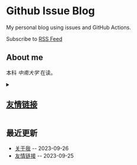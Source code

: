 # Github Issue Blog
My personal blog using issues and GitHub Actions.

Subscribe to [RSS Feed](https://raw.githubusercontent.com/changxvv/Blog/master/feed.xml)

## About me
本科 *中南大学* 在读。

<details><summary><h2><a href="https://github.com/changxvv/Blog/issues/1"> 友情链接 </a></h2></summary>

<table>
<thead>
<tr>
<th>Name</th>
<th>Link</th>
<th>Desc</th>
</tr>
</thead>
<tbody>
<tr>
<td>$\textbf{H{\color{red}olyk}}$</td>
<td>https://blog.asukakyle.top/</td>
<td>hxd、本科室友、World Final 爷</td>
</tr>
<tr>
<td>千年八云紫</td>
<td>https://reimu.red/</td>
<td>hxd、geek、啥都会</td>
</tr>
</tbody>
</table>

</details>

## 最近更新
- [关于我](https://github.com/changxvv/Blog/issues/2) -- 2023-09-26
- [友情链接](https://github.com/changxvv/Blog/issues/1) -- 2023-09-25
